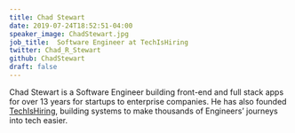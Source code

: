 ```yaml
---
title: Chad Stewart
date: 2019-07-24T18:52:51-04:00
speaker_image: ChadStewart.jpg
job_title:  Software Engineer at TechIsHiring
twitter: Chad_R_Stewart
github: ChadStewart
draft: false
---
```


Chad Stewart is a Software Engineer building front-end and full stack apps for over 13 years for startups to enterprise companies. He has also founded [TechIsHiring](https://www.techishiring.com/), building systems to make thousands of Engineers’ journeys into tech easier.